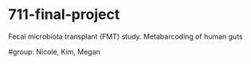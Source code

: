 # 711-final-project
Fecal microbiota transplant (FMT) study. Metabarcoding of human guts

#group: Nicole, Kim, Megan
